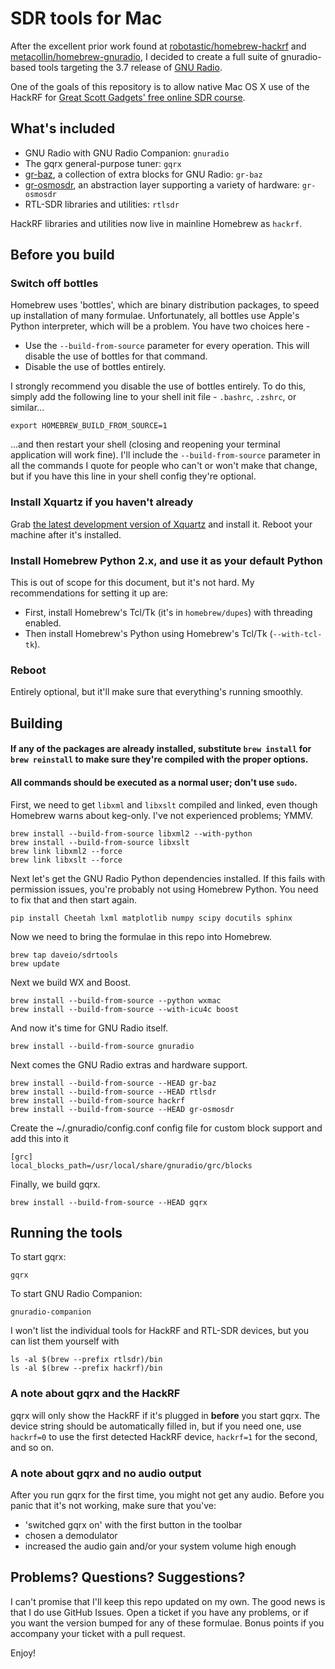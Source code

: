 # SDR tools for Mac

After the excellent prior work found at [robotastic/homebrew-hackrf][rtrepo] and [metacollin/homebrew-gnuradio][mcrepo], I decided to create a full suite of gnuradio-based tools targeting the 3.7 release of [GNU Radio][gnuradio].

One of the goals of this repository is to allow native Mac OS X use of the HackRF for [Great Scott Gadgets' free online SDR course][gsgsdrcourse].

## What's included

* GNU Radio with GNU Radio Companion: `gnuradio`
* The gqrx general-purpose tuner: `gqrx`
* [gr-baz][grbaz], a collection of extra blocks for GNU Radio: `gr-baz`
* [gr-osmosdr][grosmosdr], an abstraction layer supporting a variety of hardware: `gr-osmosdr`
* RTL-SDR libraries and utilities: `rtlsdr`

HackRF libraries and utilities now live in mainline Homebrew as `hackrf`.

## Before you build

### Switch off bottles

Homebrew uses 'bottles', which are binary distribution packages, to speed up installation of many formulae. Unfortunately, all bottles use Apple's Python interpreter, which will be a problem. You have two choices here -

* Use the `--build-from-source` parameter for every operation. This will disable the use of bottles for that command.
* Disable the use of bottles entirely.

I strongly recommend you disable the use of bottles entirely. To do this, simply add the following line to your shell init file - `.bashrc`, `.zshrc`, or similar...

`export HOMEBREW_BUILD_FROM_SOURCE=1`

...and then restart your shell (closing and reopening your terminal application will work fine). I'll include the `--build-from-source` parameter in all the commands I quote for people who can't or won't make that change, but if you have this line in your shell config they're optional.

### Install Xquartz if you haven't already

Grab [the latest development version of Xquartz][xquartz] and install it. Reboot your machine after it's installed.

### Install Homebrew Python 2.x, and use it as your default Python

This is out of scope for this document, but it's not hard. My recommendations for setting it up are:

* First, install Homebrew's Tcl/Tk (it's in `homebrew/dupes`) with threading enabled.
* Then install Homebrew's Python using Homebrew's Tcl/Tk (`--with-tcl-tk`).

### Reboot

Entirely optional, but it'll make sure that everything's running smoothly.

## Building

#### If any of the packages are already installed, substitute `brew install` for `brew reinstall` to make sure they're compiled with the proper options.

#### All commands should be executed as a normal user; don't use `sudo`.

First, we need to get `libxml` and `libxslt` compiled and linked, even though Homebrew warns about keg-only. I've not experienced problems; YMMV. 

```
brew install --build-from-source libxml2 --with-python
brew install --build-from-source libxslt
brew link libxml2 --force
brew link libxslt --force
```

Next let's get the GNU Radio Python dependencies installed. If this fails with permission issues, you're probably not using Homebrew Python. You need to fix that and then start again.

```
pip install Cheetah lxml matplotlib numpy scipy docutils sphinx
```

Now we need to bring the formulae in this repo into Homebrew.

```
brew tap daveio/sdrtools
brew update
```

Next we build WX and Boost.

```
brew install --build-from-source --python wxmac
brew install --build-from-source --with-icu4c boost
```

And now it's time for GNU Radio itself.

```
brew install --build-from-source gnuradio
```

Next comes the GNU Radio extras and hardware support.

```
brew install --build-from-source --HEAD gr-baz
brew install --build-from-source --HEAD rtlsdr
brew install --build-from-source hackrf
brew install --build-from-source --HEAD gr-osmosdr
```

Create the ~/.gnuradio/config.conf config file for custom block support and add this into it

```
[grc]
local_blocks_path=/usr/local/share/gnuradio/grc/blocks
```

Finally, we build gqrx.

```
brew install --build-from-source --HEAD gqrx
```

## Running the tools

To start gqrx:

`gqrx`

To start GNU Radio Companion:

`gnuradio-companion`

I won't list the individual tools for HackRF and RTL-SDR devices, but you can list them yourself with

```
ls -al $(brew --prefix rtlsdr)/bin
ls -al $(brew --prefix hackrf)/bin
```

### A note about gqrx and the HackRF

gqrx will only show the HackRF if it's plugged in **before** you start gqrx. The device string should be automatically filled in, but if you need one, use `hackrf=0` to use the first detected HackRF device, `hackrf=1` for the second, and so on.

### A note about gqrx and no audio output

After you run gqrx for the first time, you might not get any audio. Before you panic that it's not working, make sure that you've:

* 'switched gqrx on' with the first button in the toolbar
* chosen a demodulator
* increased the audio gain and/or your system volume high enough

## Problems? Questions? Suggestions?

I can't promise that I'll keep this repo updated on my own. The good news is that I do use GitHub Issues. Open a ticket if you have any problems, or if you want the version bumped for any of these formulae. Bonus points if you accompany your ticket with a pull request.

Enjoy!

[rtrepo]: https://github.com/robotastic/homebrew-hackrf
[mcrepo]: https://github.com/metacollin/homebrew-gnuradio
[gnuradio]: https://gnuradio.org/redmine/projects/gnuradio/wiki
[grbaz]: http://wiki.spench.net/wiki/Gr-baz
[grosmosdr]: http://sdr.osmocom.org/trac/wiki/GrOsmoSDR
[xquartz]: http://xquartz.macosforge.org/trac/wiki
[gsgsdrcourse]: https://greatscottgadgets.com/sdr/
